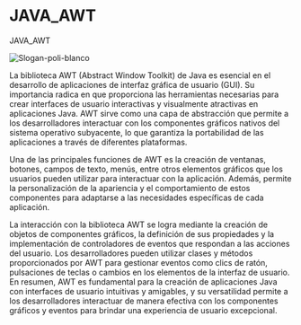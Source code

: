 # JAVA_AWT
 JAVA_AWT
 
![Slogan-poli-blanco](https://github.com/Harol003/JAVA_AWT/assets/66041310/1534705f-2738-4df4-ad10-71961c8b9426)

 La biblioteca AWT (Abstract Window Toolkit) de Java es esencial en el desarrollo de aplicaciones de interfaz gráfica de usuario (GUI). Su importancia radica en que proporciona las herramientas necesarias para crear interfaces de usuario interactivas y visualmente atractivas en aplicaciones Java. AWT sirve como una capa de abstracción que permite a los desarrolladores interactuar con los componentes gráficos nativos del sistema operativo subyacente, lo que garantiza la portabilidad de las aplicaciones a través de diferentes plataformas.

Una de las principales funciones de AWT es la creación de ventanas, botones, campos de texto, menús, entre otros elementos gráficos que los usuarios pueden utilizar para interactuar con la aplicación. Además, permite la personalización de la apariencia y el comportamiento de estos componentes para adaptarse a las necesidades específicas de cada aplicación.

La interacción con la biblioteca AWT se logra mediante la creación de objetos de componentes gráficos, la definición de sus propiedades y la implementación de controladores de eventos que respondan a las acciones del usuario. Los desarrolladores pueden utilizar clases y métodos proporcionados por AWT para gestionar eventos como clics de ratón, pulsaciones de teclas o cambios en los elementos de la interfaz de usuario. En resumen, AWT es fundamental para la creación de aplicaciones Java con interfaces de usuario intuitivas y amigables, y su versatilidad permite a los desarrolladores interactuar de manera efectiva con los componentes gráficos y eventos para brindar una experiencia de usuario excepcional.
